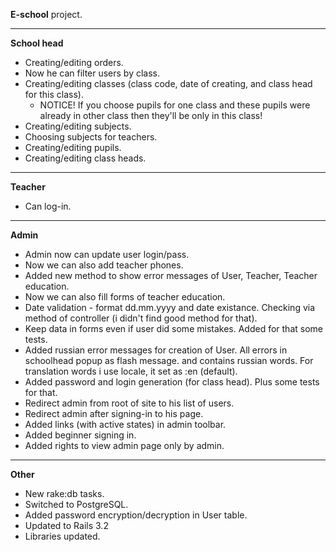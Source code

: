 **E-school** project.

------------------------------------------------------------------------------

**School head**

- Creating/editing orders.
- Now he can filter users by class.
- Creating/editing classes (class code, date of creating, and class head for this class).
  - NOTICE! If you choose pupils for one class and these pupils were already in other class
    then they'll be only in this class!
- Creating/editing subjects.
- Choosing subjects for teachers.
- Creating/editing pupils.
- Creating/editing class heads.

------------------------------------------------------------------------------

**Teacher**

- Can log-in.

------------------------------------------------------------------------------

**Admin**

- Admin now can update user login/pass.
- Now we can also add teacher phones.
- Added new method to show error messages of User, Teacher, Teacher education.
- Now we can also fill forms of teacher education.
- Date validation - format dd.mm.yyyy and date existance. Checking via method of controller (i didn't find good method for that).
- Keep data in forms even if user did some mistakes. Added for that some tests.
- Added russian error messages for creation of User. All errors in schoolhead popup as flash message.
and contains russian words. For translation words i use locale, it set as :en (default). 
- Added password and login generation (for class head). Plus some tests for that.
- Redirect admin from root of site to his list of users.
- Redirect admin after signing-in to his page.
- Added links (with active states) in admin toolbar.
- Added beginner signing in.
- Added rights to view admin page only by admin.


------------------------------------------------------------------------------

**Other**

- New rake:db tasks.
- Switched to PostgreSQL.
- Added password encryption/decryption in User table.
- Updated to Rails 3.2
- Libraries updated.